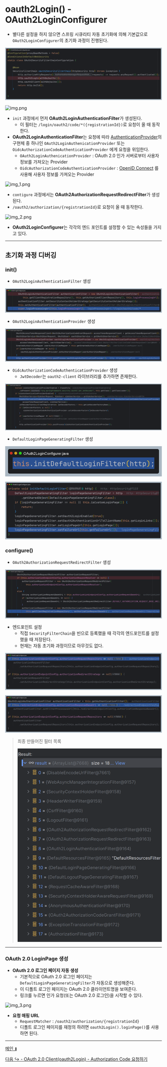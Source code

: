 # oauth2Login() - OAuth2LoginConfigurer

- 별다른 설정을 하지 않으면 스프링 시큐리티 자동 초기화에 의해 기본값으로 `OAuth2LoginConfigurer`의 초기화 과정이 진행된다.

![img.png](image_1/img.png)

![img.png](image/img.png)

- `init` 과정에서 먼저 **OAuth2LoginAuthenticationFilter**가 생성된다.
  - 이 필터는 `/login/oauth2/code/*({registrationId})`로 요청이 올 때 동작한다.
- **OAuth2LoginAuthenticationFilter**는 요청에 따라 [AuthenticationProvider](https://github.com/genesis12345678/TIL/blob/main/Spring/security/security/AuthenticationArchitecture/AuthenticationProvider.md)의 구현체 중 하나인
  `OAuth2LoginAuthenicationProvider` 또는 `OidcAuthorizationCodeAuthenticationProvider` 에게 요청을 위임한다.
  - `OAuth2LoginAuthenicationProvider` : OAuth 2.0 인가 서버로부터 사용자 정보를 가져오는 Provider
  - `OidcAuthorizationCodeAuthenticationProvider` : [OpenID Connect](https://github.com/genesis12345678/TIL/blob/main/Spring/security/oauth/OpenID/OpenID.md) 를 사용해 사용자 정보를 가져오는 Provider

![img_1.png](image/img_1.png)

- `contigure` 과정에서는 **OAuth2AuthorizationRequestRedirectFilter**가 생성된다.
- `/oauth2/authorization/{registrationId}`로 요청이 올 때 동작한다.

![img_2.png](image/img_2.png)

- **OAuth2LoginConfigurer**는 각각의 엔드 포인트를 설정할 수 있는 속성들을 가지고 있다.

---

## 초기화 과정 디버깅

### init()

- `OAuth2LoginAuthenticationFilter` 생성

![img_1.png](image_1/img_1.png)

- `OAuth2LoginAuthenticationProvider` 생성

![img_2.png](image_1/img_2.png)

- `OidcAuthorizationCodeAuthenticationProvider` 생성
  - `JwtDecoder`는 `oauth2-client` 라이브러리를 추가하면 존재한다.

![img_3.png](image_1/img_3.png)

- `DefaultLoginPageGeneratingFilter` 생성

![img_4.png](image_1/img_4.png)

![img_5.png](image_1/img_5.png)

### configure()

- `OAuth2AuthorizationRequestRedirectFilter` 생성

![img_6.png](image_1/img_6.png)

- 엔드포인트 설정
  - 직접 `SecurityFilterChain`을 빈으로 등록했을 때 각각의 엔드포인트를 설정했을 때 저장된다.
  - 현재는 자동 초기화 과정이므로 아무것도 없다.

![img_7.png](image_1/img_7.png)

![img_8.png](image_1/img_8.png)

> 최종 만들어진 필터 목록
> 
> ![img_9.png](image_1/img_9.png)

---

### OAuth 2.0 LoginPage 생성

- **OAuth 2.0 로그인 페이지 자동 생성**
  - 기본적으로 OAuth 2.0 로그인 페이지는 `DefaultLoginPageGeneratingFilter`가 자동으로 생성해준다.
  - 이 디폴트 로그인 페이지는 OAuth 2.0 클라이언트명을 보여준다.
  - 링크를 누르면 인가 요청(또는 OAuth 2.0 로그인)을 시작할 수 있다.

![img_3.png](image/img_3.png)

- **요청 매핑 URL**
  - `RequestMatcher` : `/oauth2/authorization/{registrationId}`
  - 디폴트 로그인 페이지를 재정의 하려면 `oauth2Login().loginPage()`를 사용하면 된다.

---

[메인 ⏫](https://github.com/genesis12345678/TIL/blob/main/Spring/security/oauth/main.md)

[다음 ↪️ - OAuth 2.0 Client(oauth2Login) - Authorization Code 요청하기](https://github.com/genesis12345678/TIL/blob/main/Spring/security/oauth/OAuth2Login/Authorization%20Code.md)
